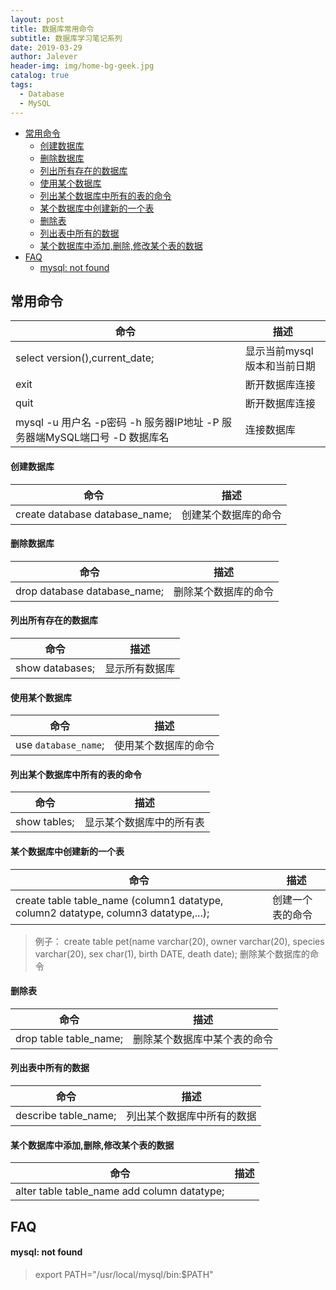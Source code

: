 ```yaml
---
layout: post
title: 数据库常用命令
subtitle: 数据库学习笔记系列
date: 2019-03-29
author: Jalever
header-img: img/home-bg-geek.jpg
catalog: true
tags:
  - Database
  - MySQL
---
```

- [常用命令](#%E5%B8%B8%E7%94%A8%E5%91%BD%E4%BB%A4)
    - [创建数据库](#%E5%88%9B%E5%BB%BA%E6%95%B0%E6%8D%AE%E5%BA%93)
    - [删除数据库](#%E5%88%A0%E9%99%A4%E6%95%B0%E6%8D%AE%E5%BA%93)
    - [列出所有存在的数据库](#%E5%88%97%E5%87%BA%E6%89%80%E6%9C%89%E5%AD%98%E5%9C%A8%E7%9A%84%E6%95%B0%E6%8D%AE%E5%BA%93)
    - [使用某个数据库](#%E4%BD%BF%E7%94%A8%E6%9F%90%E4%B8%AA%E6%95%B0%E6%8D%AE%E5%BA%93)
    - [列出某个数据库中所有的表的命令](#%E5%88%97%E5%87%BA%E6%9F%90%E4%B8%AA%E6%95%B0%E6%8D%AE%E5%BA%93%E4%B8%AD%E6%89%80%E6%9C%89%E7%9A%84%E8%A1%A8%E7%9A%84%E5%91%BD%E4%BB%A4)
    - [某个数据库中创建新的一个表](#%E6%9F%90%E4%B8%AA%E6%95%B0%E6%8D%AE%E5%BA%93%E4%B8%AD%E5%88%9B%E5%BB%BA%E6%96%B0%E7%9A%84%E4%B8%80%E4%B8%AA%E8%A1%A8)
    - [删除表](#%E5%88%A0%E9%99%A4%E8%A1%A8)
    - [列出表中所有的数据](#%E5%88%97%E5%87%BA%E8%A1%A8%E4%B8%AD%E6%89%80%E6%9C%89%E7%9A%84%E6%95%B0%E6%8D%AE)
    - [某个数据库中添加,删除,修改某个表的数据](#%E6%9F%90%E4%B8%AA%E6%95%B0%E6%8D%AE%E5%BA%93%E4%B8%AD%E6%B7%BB%E5%8A%A0%E5%88%A0%E9%99%A4%E4%BF%AE%E6%94%B9%E6%9F%90%E4%B8%AA%E8%A1%A8%E7%9A%84%E6%95%B0%E6%8D%AE)
- [FAQ](#faq)
    - [mysql: not found](#mysql-not-found)

## 常用命令

| 命令                                                                      | 描述                        |
| ------------------------------------------------------------------------- | --------------------------- |
| select version(),current_date;                                            | 显示当前mysql版本和当前日期 |
| exit                                                                      | 断开数据库连接              |
| quit                                                                      | 断开数据库连接              |
| mysql -u 用户名 -p密码 -h 服务器IP地址 -P 服务器端MySQL端口号 -D 数据库名 | 连接数据库                  |

#### 创建数据库

| 命令                           | 描述                 |
| ------------------------------ | -------------------- |
| create database database_name; | 创建某个数据库的命令 |

#### 删除数据库

| 命令                         | 描述                 |
| ---------------------------- | -------------------- |
| drop database database_name; | 删除某个数据库的命令 |

#### 列出所有存在的数据库

| 命令            | 描述           |
| --------------- | -------------- |
| show databases; | 显示所有数据库 |

#### 使用某个数据库

| 命令                 | 描述                 |
| -------------------- | -------------------- |
| use `database_name`; | 使用某个数据库的命令 |

#### 列出某个数据库中所有的表的命令

| 命令         | 描述                     |
| ------------ | ------------------------ |
| show tables; | 显示某个数据库中的所有表 |

#### 某个数据库中创建新的一个表

| 命令                                                                                | 描述             |
| ----------------------------------------------------------------------------------- | ---------------- |
| create table table_name (column1 datatype, column2 datatype, column3 datatype,...); | 创建一个表的命令 |
> 例子： create table pet(name varchar(20), owner varchar(20), species varchar(20), sex char(1), birth DATE, death date); 
> 删除某个数据库的命令

#### 删除表

| 命令                   | 描述                         |
| ---------------------- | ---------------------------- |
| drop table table_name; | 删除某个数据库中某个表的命令 |

#### 列出表中所有的数据

| 命令                    | 描述                       |
| ----------------------- | -------------------------- |
| describe table_name; | 列出某个数据库中所有的数据 |

#### 某个数据库中添加,删除,修改某个表的数据

| 命令                    | 描述                       |
| ----------------------- | -------------------------- |
| alter table table_name add column datatype; |  |

## FAQ
#### mysql: not found
> export PATH="/usr/local/mysql/bin:$PATH"



